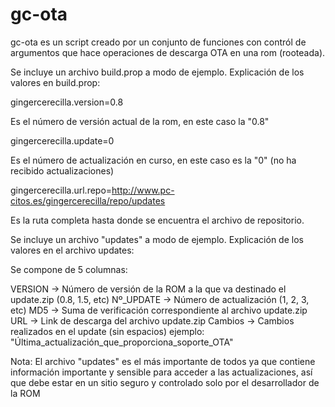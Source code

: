 gc-ota
======

gc-ota es un script creado por un conjunto de funciones con contról de argumentos que hace operaciones de descarga OTA en una rom (rooteada).


Se incluye un archivo build.prop a modo de ejemplo.
Explicación de los valores en build.prop:

gingercerecilla.version=0.8

Es el número de versión actual de la rom, en este caso la "0.8"

gingercerecilla.update=0

Es el número de actualización en curso, en este caso es la "0" (no ha recibido actualizaciones)

gingercerecilla.url.repo=http://www.pc-citos.es/gingercerecilla/repo/updates

Es la ruta completa hasta donde se encuentra el archivo de repositorio.



Se incluye un archivo "updates" a modo de ejemplo.
Explicación de los valores en el archivo updates:

Se compone de 5 columnas:

VERSION   -> Número de versión de la ROM a la que va destinado el update.zip (0.8, 1.5, etc)
Nº_UPDATE -> Número de actualización (1, 2, 3, etc)
MD5       -> Suma de verificación correspondiente al archivo update.zip
URL       -> Link de descarga del archivo update.zip
Cambios   -> Cambios realizados en el update (sin espacios) ejemplo: "Última_actualización_que_proporciona_soporte_OTA"

Nota: El archivo "updates" es el más importante de todos ya que contiene información importante y sensible para acceder a las actualizaciones, así que debe estar en un sitio seguro y controlado solo por el desarrollador de la ROM

